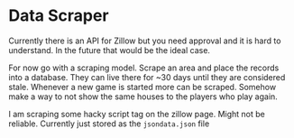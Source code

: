 # Data Scraper

Currently there is an API for Zillow but you need approval and it is hard to understand.
In the future that would be the ideal case.

For now go with a scraping model. Scrape an area and place the records into a database. 
They can live there for ~30 days until they are considered stale. Whenever a new game is started more can be scraped.
Somehow make a way to not show the same houses to the players who play again.


I am scraping some hacky script tag on the zillow page. Might not be reliable. Currently just stored as the `jsondata.json` file